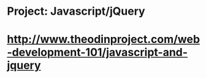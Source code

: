 # Project: Javascript/jQuery
# http://www.theodinproject.com/web-development-101/javascript-and-jquery